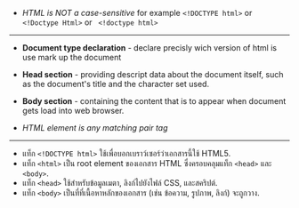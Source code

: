 - _HTML is NOT a case-sensitive_
for example 
` <!DOCTYPE html> `
 or 
` <!Doctype Html> `
 or
 ` <!doctype html>`
 
 ---------------------------------------------------------------------------------------------------------------------

- **Document type declaration** - declare precisly wich version of html is use mark up the document
- **Head section** - providing descript data about the document itself, such as the document's title and the character set used.
- **Body section** - containing the content that is to appear when document gets load into web browser.


- _HTML element is any matching pair tag_


----------------------------------------------------------------------------------------------------------------------------

- แท็ก `<!DOCTYPE html>` ใช้เพื่อบอกเบราว์เซอร์ว่าเอกสารนี้ใช้ HTML5.
- แท็ก `<html>` เป็น root element ของเอกสาร HTML ซึ่งครอบคลุมแท็ก `<head>` และ `<body>`.
- แท็ก `<head>` ใช้สำหรับข้อมูลเมตา, ลิงก์ไปยังไฟล์ CSS, และสคริปต์.
- แท็ก `<body>` เป็นที่ที่เนื้อหาหลักของเอกสาร (เช่น ข้อความ, รูปภาพ, ลิงก์) จะถูกวาง.

